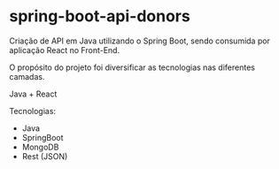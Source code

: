 # spring-boot-api-donors

Criação de API em Java utilizando o Spring Boot, sendo consumida por aplicação React no Front-End.

O propósito do projeto foi diversificar as tecnologias nas diferentes camadas.

Java + React

Tecnologias:
 * Java
 * SpringBoot
 * MongoDB
 * Rest (JSON)
